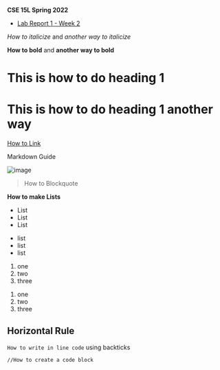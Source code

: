 **CSE 15L Spring 2022**
- [Lab Report 1 - Week 2](lab-report-1-week-2.html)

*How to italicize* and _another way to italicize_

**How to bold** and __another way to bold__

# This is how to do heading 1

This is how to do heading 1 another way
=======================================

[How to Link](https://commonmark.org/help/)

Markdown Guide

![image](https://polisci.ucsd.edu/_images/210115-Geisel-135DSC_7396-UCSanDiego-ErikJepsen_1.jpeg)

> How to Blockquote

**How to make Lists**

* List
* List
* List

- list
- list
- list

1. one
2. two
3. three

1) one
2) two
3) three

Horizontal Rule
---

`How to write in line code` using backticks

```
//How to create a code block
```


